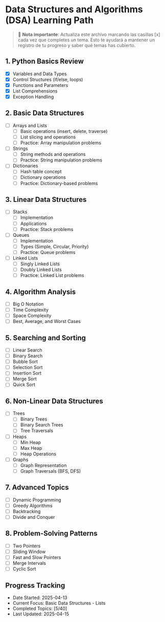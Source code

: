 # Data Structures and Algorithms (DSA) Learning Path

> 📝 **Nota importante**: Actualiza este archivo marcando las casillas [x] cada vez que completes un tema. Esto te ayudará a mantener un registro de tu progreso y saber qué temas has cubierto.

## 1. Python Basics Review
- [x] Variables and Data Types
- [x] Control Structures (if/else, loops)
- [x] Functions and Parameters
- [x] List Comprehensions
- [x] Exception Handling

## 2. Basic Data Structures
- [ ] Arrays and Lists
  - [ ] Basic operations (insert, delete, traverse)
  - [ ] List slicing and operations
  - [ ] Practice: Array manipulation problems
- [ ] Strings
  - [ ] String methods and operations
  - [ ] Practice: String manipulation problems
- [ ] Dictionaries
  - [ ] Hash table concept
  - [ ] Dictionary operations
  - [ ] Practice: Dictionary-based problems

## 3. Linear Data Structures
- [ ] Stacks
  - [ ] Implementation
  - [ ] Applications
  - [ ] Practice: Stack problems
- [ ] Queues
  - [ ] Implementation
  - [ ] Types (Simple, Circular, Priority)
  - [ ] Practice: Queue problems
- [ ] Linked Lists
  - [ ] Singly Linked Lists
  - [ ] Doubly Linked Lists
  - [ ] Practice: Linked List problems

## 4. Algorithm Analysis
- [ ] Big O Notation
- [ ] Time Complexity
- [ ] Space Complexity
- [ ] Best, Average, and Worst Cases

## 5. Searching and Sorting
- [ ] Linear Search
- [ ] Binary Search
- [ ] Bubble Sort
- [ ] Selection Sort
- [ ] Insertion Sort
- [ ] Merge Sort
- [ ] Quick Sort

## 6. Non-Linear Data Structures
- [ ] Trees
  - [ ] Binary Trees
  - [ ] Binary Search Trees
  - [ ] Tree Traversals
- [ ] Heaps
  - [ ] Min Heap
  - [ ] Max Heap
  - [ ] Heap Operations
- [ ] Graphs
  - [ ] Graph Representation
  - [ ] Graph Traversals (BFS, DFS)

## 7. Advanced Topics
- [ ] Dynamic Programming
- [ ] Greedy Algorithms
- [ ] Backtracking
- [ ] Divide and Conquer

## 8. Problem-Solving Patterns
- [ ] Two Pointers
- [ ] Sliding Window
- [ ] Fast and Slow Pointers
- [ ] Merge Intervals
- [ ] Cyclic Sort

## Progress Tracking
- Date Started: 2025-04-13
- Current Focus: Basic Data Structures - Lists
- Completed Topics: [5/40]
- Last Updated: 2025-04-15
